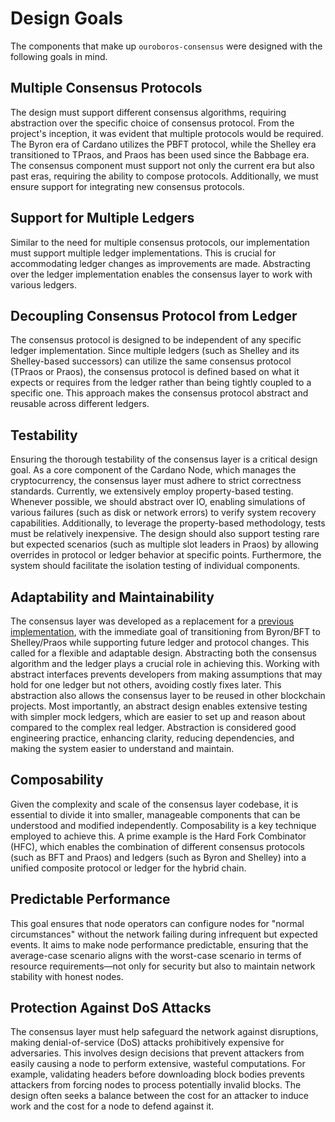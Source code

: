 # Design Goals

The components that make up `ouroboros-consensus` were designed with the following goals in mind.

## Multiple Consensus Protocols

The design must support different consensus algorithms, requiring abstraction over the specific choice of consensus protocol.
From the project's inception, it was evident that multiple protocols would be required.
The Byron era of Cardano utilizes the PBFT protocol, while the Shelley era transitioned to TPraos, and Praos has been used since the Babbage era.
The consensus component must support not only the current era but also past eras, requiring the ability to compose protocols.
Additionally, we must ensure support for integrating new consensus protocols.

## Support for Multiple Ledgers

Similar to the need for multiple consensus protocols, our implementation must support multiple ledger implementations.
This is crucial for accommodating ledger changes as improvements are made.
Abstracting over the ledger implementation enables the consensus layer to work with various ledgers.

## Decoupling Consensus Protocol from Ledger

The consensus protocol is designed to be independent of any specific ledger implementation.
Since multiple ledgers (such as Shelley and its Shelley-based successors) can utilize the same consensus protocol (TPraos or Praos), the consensus protocol is defined based on what it expects or requires from the ledger rather than being tightly coupled to a specific one.
This approach makes the consensus protocol abstract and reusable across different ledgers.

## Testability

Ensuring the thorough testability of the consensus layer is a critical design goal.
As a core component of the Cardano Node, which manages the cryptocurrency, the consensus layer must adhere to strict correctness standards.
Currently, we extensively employ property-based testing.
Whenever possible, we should abstract over IO, enabling simulations of various failures (such as disk or network errors) to verify system recovery capabilities.
Additionally, to leverage the property-based methodology, tests must be relatively inexpensive.
The design should also support testing rare but expected scenarios (such as multiple slot leaders in Praos) by allowing overrides in protocol or ledger behavior at specific points.
Furthermore, the system should facilitate the isolation testing of individual components.

## Adaptability and Maintainability

The consensus layer was developed as a replacement for a [previous implementation](https://github.com/input-output-hk/cardano-sl), with the immediate goal of transitioning from Byron/BFT to Shelley/Praos while supporting future ledger and protocol changes.
This called for a flexible and adaptable design.
Abstracting both the consensus algorithm and the ledger plays a crucial role in achieving this.
Working with abstract interfaces prevents developers from making assumptions that may hold for one ledger but not others, avoiding costly fixes later.
This abstraction also allows the consensus layer to be reused in other blockchain projects.
Most importantly, an abstract design enables extensive testing with simpler mock ledgers, which are easier to set up and reason about compared to the complex real ledger.
Abstraction is considered good engineering practice, enhancing clarity, reducing dependencies, and making the system easier to understand and maintain.

## Composability

Given the complexity and scale of the consensus layer codebase, it is essential to divide it into smaller, manageable components that can be understood and modified independently.
Composability is a key technique employed to achieve this.
A prime example is the Hard Fork Combinator (HFC), which enables the combination of different consensus protocols (such as BFT and Praos) and ledgers (such as Byron and Shelley) into a unified composite protocol or ledger for the hybrid chain.

## Predictable Performance

This goal ensures that node operators can configure nodes for "normal circumstances" without the network failing during infrequent but expected events.
It aims to make node performance predictable, ensuring that the average-case scenario aligns with the worst-case scenario in terms of resource requirements—not only for security but also to maintain network stability with honest nodes.

## Protection Against DoS Attacks

The consensus layer must help safeguard the network against disruptions, making denial-of-service (DoS) attacks prohibitively expensive for adversaries.
This involves design decisions that prevent attackers from easily causing a node to perform extensive, wasteful computations.
For example, validating headers before downloading block bodies prevents attackers from forcing nodes to process potentially invalid blocks.
The design often seeks a balance between the cost for an attacker to induce work and the cost for a node to defend against it.
